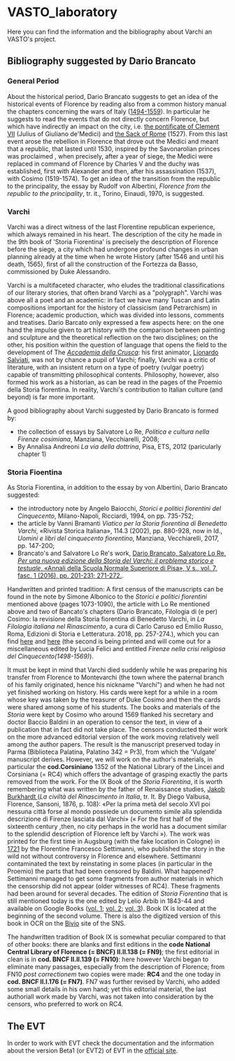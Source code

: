 # VASTO_laboratory

Here you can find the information and the bibliography about Varchi an VASTO's project.

## Bibliography suggested by Dario Brancato
### General Period
About the historical period, Dario Brancato suggests to get an idea of the historical events of Florence by reading also from a common history manual the chapters concerning the wars of Italy ([1494-1559](https://en.wikipedia.org/wiki/Italian_Wars)). In particular he suggests to read the events that do not directly concern Florence, but which have indirectly an impact on the city, i.e. [the pontificate of Clement VII](https://en.wikipedia.org/wiki/Pope_Clement_VII) (Julius of Giuliano de'Medici) and [the Sack of Rome](https://en.wikipedia.org/wiki/Sack_of_Rome_(1527)) (1527).
From this last event arose the rebellion in Florence that drove out the Medici and meant that a republic, that lasted until 1530, inspired by the Savonarolian princes was proclaimed , when precisely, after a year of siege, the Medici were replaced in command of Florence by Charles V and the duchy was established, first with Alexander and then, after his assassination (1537), with Cosimo (1519-1574). To get an idea of the transition from the republic to the principality, the essay  by Rudolf von Albertini, *Florence from the republic to the principality*, tr. it., Torino, Einaudi, 1970, is suggested.


### Varchi
Varchi was a direct witness of the last Florentine republican experience, which always remained in his heart. The description of the city he made in the 9th book of 'Storia Fiorentina' is precisely the description of Florence before the siege, a city which had undergone profound changes in urban planning already at the time when he wrote History (after 1546 and until his death, 1565), first of all the construction of the Fortezza da Basso, commissioned by Duke Alessandro.

Varchi is a multifaceted character, who eludes the traditional classifications of our literary stories, that often brand Varchi as a "polygraph". Varchi was above all a poet and an academic: in fact we have many Tuscan and Latin compositions important for the history of classicism (and Petrarchism) in Florence; academic production, which was divided into lessons, comments and treatises.
Dario Barcato only expressed a few aspects here: on the one hand the impulse given to art history with the comparison between painting and sculpture and the theoretical reflection on the two disciplines; on the other, his position within the question of language that opens the field to the development of The [*Accademia della Crusca*](https://en.wikipedia.org/wiki/Accademia_della_Crusca): his first animator, [Lionardo Salviati](https://en.wikipedia.org/wiki/Lionardo_Salviati), was not by chance a pupil of Varchi; finally, Varchi wa a critic of literature, with an insistent return on a type of poetry (vulgar poetry) capable of transmitting philosophical contents. Philosophy, however, also formed his work as a historian, as can be read in the pages of the Proemio della Storia fiorentina. In reality, Varchi's contribution to Italian culture (and beyond) is far more important.

A good bibliography about Varchi suggested by Dario Brancato is formed by:
- the collection of essays by Salvatore Lo Re, *Politica e cultura nella Firenze cosimiana*, Manziana, Vecchiarelli, 2008;
- By Annalisa Andreoni *La via della dottrina*, Pisa, ETS, 2012 (paricularly chapter 1)

### Storia Fioentina
As Storia Fiorentina, in addition to the essay by von Albertini, Dario Brancato suggested:
- the introductory note by Angelo Baiocchi, *Storici e politici fiorentini del Cinquecento*, Milano-Napoli, Ricciardi, 1994, on pp. 735-752;
- the article by Vanni Bramanti *Viatico per la Storia fiorentina di Benedetto Varchi*, «Rivista Storica Italiana», 114.3 (2002), pp. 880-928, now in Id., *Uomini e libri del cinquecento fiorentino*, Manziana, Vecchiarelli, 2017, pp. 147-200;
- Brancato's and Salvatore Lo Re's work, [Dario Brancato, Salvatore Lo Re, *Per una nuova edizione della Storia del Varchi: il problema storico e testuale*, «Annali della Scuola Normale Superiore di Pisa», V s., vol. 7, fasc. 1 (2016), pp. 201-231; 271-272.](https://www.dropbox.com/s/qook0npxh7zcrnt/00BrancatoLoRe%20Annali%20SNS.pdf?dl=0).


Handwritten and printed tradition:
A first census of the manuscripts can be found in the note by Simone Albonico to the *Storici e politici fiorentini* mentioned above (pages 1073-1090), the article with Lo Re mentioned above and two of Bancato's chapters (Dario Brancato, Filologia di (e per) Cosimo: la revisione della Storia fiorentina di Benedetto Varchi, in *La Filologia italiana nel Rinascimento*, a cura di Carlo Caruso ed Emilio Russo, Roma, Edizioni di Storia e Letteratura. 2018, pp. 257-274.), which you can find [here](https://www.dropbox.com/s/9ybumonr2xr535m/00Brancato%20Filologia%20di%20e%20per%20Cosimo.pdf?dl=0) and [here](https://www.dropbox.com/s/3ut3dma8867js0j/CollanaSV_02_Brancato.pdf?dl=0) (the second is being printed and will come out for a miscellaneous edited by Lucia Felici and entitled *Firenze nella crisi religiosa del Cinquecento(1498-1569)*).


It must be kept in mind that Varchi died suddenly while he was preparing his transfer from Florence to Montevarchi (the town where the paternal branch of his family originated, hence his nickname "Varchi") and when he had not yet finished working on history.
His cards were kept for a while in a room whose key was taken by the treasurer of Duke Cosimo and then the cards were shared among some of his students. The books and materials of the *Storia* were kept by Cosimo who around 1569 flanked his secretary and doctor Baccio Baldini in an operation to censor the text, in view of a publication that in fact did not take place. The censors conducted their work on the more advanced editorial version of the work moving relatively well among the author papers. The result is the manuscript preserved today in Parma (Biblioteca Palatina, Palatino 342 = Pr3), from which the 'Vulgate' manuscript derives.
However, we will work on the author's materials, in particular the <b>cod.Corsiniano</b> 1352 of the National Library of the Lincei and Corsiniana (= RC4) which offers the advantage of grasping exactly the parts removed from the work.
For the IX Book of the *Storia Fiorentina*, it is worth remembering what was written by the father of Renaissance studies, [Jakob Burkhardt ](https://archive.org/details/laciviltdelrin01burc/page/108/mode/2up/search/varchi)(*La civiltà del Rinascimento in Italia*, tr. It. By Diego Valbusa, Florence, Sansoni, 1876, p. 108): «Per la prima metà del secolo XVI poi nessuna città forse al mondo possiede un documento simile alla splendida descrizione di Firenze lasciata dal Varchi» (« For the first half of the sixteenth century ,then, no city perhaps in the world has a document similar to the splendid description of Florence left by Varchi »).
The work was printed for the first time in Augsburg (with the fake location in Cologne) in [1721](https://archive.org/details/bub_gb_QNVfq8Q4zU0C/page/n3/mode/2up) by the Florentine Francesco Settimanni, who published the story in the wild not without controversy in Florence and elsewhere. Settimanni contaminated the text by reinstating in some places (in particular in the Proemio) the parts that had been censored by Baldini. What happened? Settimanni managed to get some fragments from author materials in which the censorship did not appear (older witnesses of RC4). These fragments had been around for several decades.
The edition of *Storia Fiorentina* that is still mentioned today is the one edited by Lelio Arbib in 1843-44 and available on Google Books ([vol. 1](https://books.google.ca/books?id=bcgJAAAAQAAJ&pg=PR1#v=onepage&q&f=false); [vol. 2](https://books.google.ca/books?id=16kKAAAAQAAJ&pg=PA1#v=onepage&q&f=false); [vol. 3](https://books.google.ca/books?id=16kKAAAAQAAJ&pg=PA1#v=onepage&q&f=false)).
Book IX is located at the beginning of the second volume. There is also the digitized version of this book in OCR on the [Bivio](http://bivio.filosofia.sns.it/bvWorkTOC.php?authorSign=VarchiBenedetto&titleSign=StoriaFiorentina) site of the SNS.

The handwritten tradition of Book IX is somewhat peculiar compared to that of other books: there are blanks and first editions in the <b>code National Central Library of Florence (= BNCF) II.II.138 (= FN9)</b>; the first editorial in clean is in <b>cod. BNCF II.II.139 (= FN10)</b>: here however Varchi began to eliminate many passages, especially from the description of Florence; from FN10 *post correctionem* two copies were made: <b>RC4</b> and the one today in <b>cod. BNCF II.I.176 (= FN7)</b>. FN7 was further revised by Varchi, who added some small details in his own hand; yet this editorial material, the last authoriall work made by Varchi, was not taken into consideration by the censors, who preferred to work on RC4.

## The EVT
In order to work with EVT check the documentation and the information about the version Beta1 (or EVT2) of EVT in the [official site](http://evt.labcd.unipi.it/).
